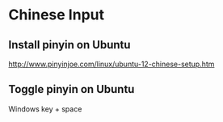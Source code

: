 # Chinese Input

## Install pinyin on Ubuntu

http://www.pinyinjoe.com/linux/ubuntu-12-chinese-setup.htm

## Toggle pinyin on Ubuntu 

Windows key + space
